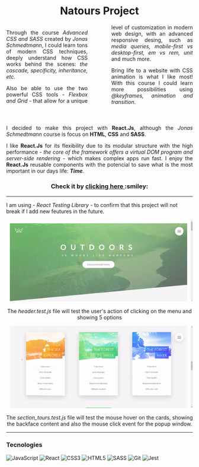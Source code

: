 <h1 align="center">Natours Project</h1>

<div style="column-count: 2; column-rule: 1px solid white; text-align: justify; column-gap: 4rem; margin-bottom: 3rem">
<p>Through the course <em>Advanced CSS and SASS</em> created by <em>Jonas Schmedtmann</em>, I could learn tons of modern CSS techniques, deeply understand how CSS works behind the scenes: <em>the cascade, specificity, inheritance, etc.</em></p>
<p>Also be able to use the two powerful CSS tools - <em>Flexbox and Grid</em> - that allow for a unique level of customization in modern web design, with an advanced responsive desing, such as <em>media queries, mobile-first vs desktop-first, em vs rem, unit</em> and much more.</p>
<p>Bring life to a website with CSS animation is what I like most! With this course I could learn more possibilities using <em>@keyframes, animation and transition</em>.</p>
</div>

<div style="text-align: justify;">
<p>I decided to make this project with <strong>React.Js</strong>, although the <em>Jonas Schmedtmann</em> course is focus on <strong>HTML</strong>, <strong>CSS</strong> and <strong>SASS</strong>.</p>
<p>I like <strong>React.Js</strong> for its flexibility due to its modular structure with the high performance - <em>the core of the framework offers a virtual DOM program and server-side rendering </em>- which makes complex apps run fast. I enjoy the <strong>React.Js</strong> reusable components with the potencial to save what is the most important in our days life: <strong><em>Time</em></strong>.</p>
</div>

<h3 align="center">Check it by <a href="https://mayconcabral.github.io/natours/">clicking here </a>:smiley:</h3>

___________________________

<p>I am using - <em>React Testing Library</em> - to confirm that this project will not break if I add new feutures in the future. </p>
<p align="center">
    <img src="https://github.com/MayconCabral/Natours/blob/main/github_img/header.gif">
</p>
<p align="center">The <em>header.test.js</em> file will test the user's action of clicking on the menu and showing 5 options</p>

<p align="center">
<img src="https://github.com/MayconCabral/Natours/blob/main/github_img/section-tours.gif">
</p>
<p align="center">The <em>section_tours.test.js</em> file will test the mouse hover on the cards, showing the backface content and also the mouse click event for the popup window.</p>

___________________________

### Tecnologies 

![JavaScript](https://img.shields.io/badge/javascript-%23323330.svg?logo=javascript&logoColor=%23F7DF1E&style=for-the-badge)
![React](https://img.shields.io/badge/react-%2320232a.svg?logo=react&logoColor=%2361DAFB&style=for-the-badge)
![CSS3](https://img.shields.io/badge/css3-%231572B6.svg?logo=css3&logoColor=white&style=for-the-badge)
![HTML5](https://img.shields.io/badge/html5-%23E34F26.svg?logo=html5&logoColor=white&style=for-the-badge)
![SASS](https://img.shields.io/badge/SASS-hotpink.svg?style=for-the-badge&logo=SASS&logoColor=white)
![Git](https://img.shields.io/badge/git-%23F05033.svg?logo=git&logoColor=white&style=for-the-badge)
![Jest](https://img.shields.io/badge/-jest-%23C21325?style=for-the-badge&logo=jest&logoColor=white)


